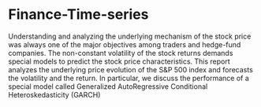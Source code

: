# Finance-Time-series

Understanding and analyzing the underlying mechanism of the stock price was always one of the major objectives among traders and hedge-fund companies. The non-constant volatility of the stock returns demands special models to predict the stock price characteristics. This report analyzes the underlying price evolution of the S&P 500 index and forecasts the volatility and the return. In particular, we discuss the performance of a special model called Generalized AutoRegressive Conditional Heteroskedasticity (GARCH)
